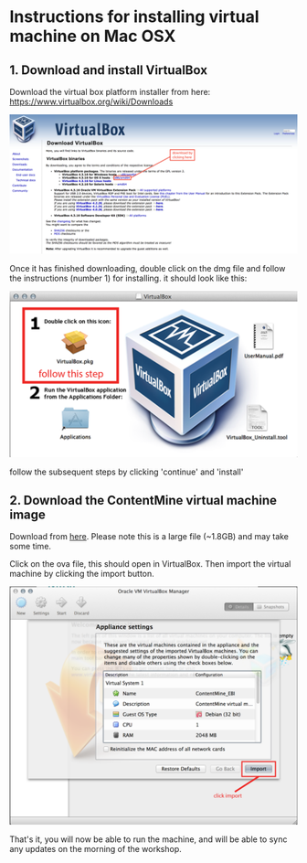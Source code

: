 # Instructions for installing virtual machine on Mac OSX

## 1. Download and install VirtualBox

  Download the virtual box platform installer from here: https://www.virtualbox.org/wiki/Downloads
  
  ![osx link](https://github.com/ContentMine/ebi_workshop_20141006/blob/master/assets/mac1.png)
  
  Once it has finished downloading, double click on the dmg file and follow the instructions (number 1) for installing.
  it should look like this:
  
  ![osx install](https://github.com/ContentMine/ebi_workshop_20141006/blob/master/assets/mac2.png)
  
  follow the subsequent steps by clicking 'continue' and 'install'

## 2. Download the ContentMine virtual machine image

  Download from [here](https://www.dropbox.com/s/rie9l8m1v4fdqha/ContentMine.ova). Please note this is a large file (~1.8GB) and may take some time.
  
  Click on the ova file, this should open in VirtualBox. Then import the virtual machine by clicking the import button.
  
  ![osx import](https://github.com/ContentMine/ebi_workshop_20141006/blob/master/assets/mac3.png)
  
  
  That's it, you will now be able to run the machine, and will be able to sync any updates on the morning of the workshop.
